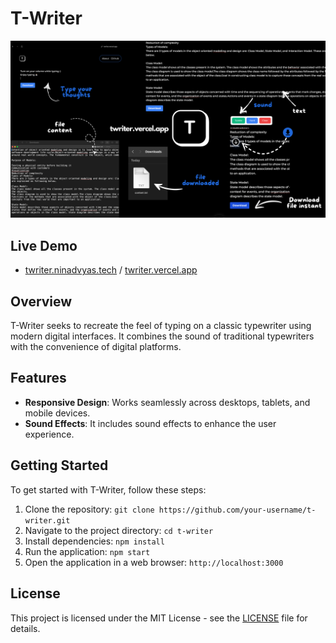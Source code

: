 # T-Writer

<p align="center">
  <img src="public/twriter.png" alt="T-Writer">
</p>

## Live Demo
- [twriter.ninadvyas.tech](https://twriter.ninadvyas.tech) / [twriter.vercel.app](https://twriter.vercel.app)


## Overview

T-Writer seeks to recreate the feel of typing on a classic typewriter using modern digital interfaces. It combines the sound of traditional typewriters with the convenience of digital platforms.

## Features

- **Responsive Design**: Works seamlessly across desktops, tablets, and mobile devices.
- **Sound Effects**: It includes sound effects to enhance the user experience.


## Getting Started

To get started with T-Writer, follow these steps:

1. Clone the repository: `git clone https://github.com/your-username/t-writer.git`
2. Navigate to the project directory: `cd t-writer`
3. Install dependencies: `npm install`
4. Run the application: `npm start`
5. Open the application in a web browser: `http://localhost:3000`

## License

This project is licensed under the MIT License - see the [LICENSE](LICENSE) file for details.


